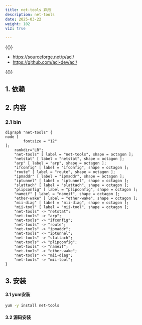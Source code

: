 ```yaml
---
title: net-tools 弃用
description: net-tools
date: 2025-03-22
weight: 102
viz: true

---
```

<style>
th, td {
  border: 1px solid rgb(190, 190, 190);
}
</style>


{{<note>}}
<!---->

- https://sourceforge.net/p/acl/
- https://github.com/acl-dev/acl/


{{</note>}}


## 1. 依赖



## 2. 内容


### 2.1 bin

```viz-dot
digraph "net-tools" {
node [
        fontsize = "12"
];
    rankdir="LR";
    "net-tools" [ label = "net-tools", shape = octagon ];
    "netstat" [ label = "netstat", shape = octagon ];
    "arp" [ label = "arp", shape = octagon ];
    "ifconfig" [ label = "ifconfig", shape = octagon ];
    "route" [ label = "route", shape = octagon ];
    "ipmaddr" [ label = "ipmaddr", shape = octagon ];
    "iptunnel" [ label = "iptunnel", shape = octagon ];
    "slattach" [ label = "slattach", shape = octagon ];
    "plipconfig" [ label = "plipconfig", shape = octagon ];
    "nameif" [ label = "nameif", shape = octagon ];
    "ether-wake" [ label = "ether-wake", shape = octagon ];
    "mii-diag" [ label = "mii-diag", shape = octagon ];
    "mii-tool" [ label = "mii-tool", shape = octagon ];
    "net-tools" -> "netstat";
    "net-tools" -> "arp";
    "net-tools" -> "ifconfig";
    "net-tools" -> "route";
    "net-tools" -> "ipmaddr";
    "net-tools" -> "iptunnel";
    "net-tools" -> "slattach";
    "net-tools" -> "plipconfig";
    "net-tools" -> "nameif";
    "net-tools" -> "ether-wake";
    "net-tools" -> "mii-diag";
    "net-tools" -> "mii-tool";
}
```




## 3. 安装


#### 3.1 yum安装
```bash
yum -y install net-tools

```




#### 3.2 源码安装

```bash


```

